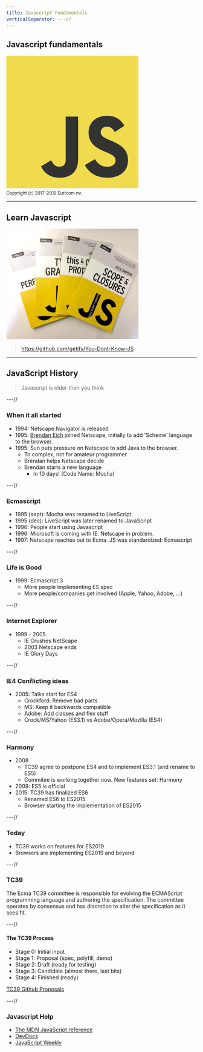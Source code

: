 ```yaml
---
title: Javascript Fundamentals
verticalSeparator: ---//
---
```


## Javascript fundamentals

<img src="./images/js-big.png" width="350px" /><br>
<small>
Copyright (c) 2017-2019 Euricom nv.
</small>

---

## Learn Javascript

<img src="./images/js-books.jpg" width="350px" /><br>

> https://github.com/getify/You-Dont-Know-JS

---

## JavaScript History

> Javascript is older then you think

---//

### When it all started

- 1994: Netscape Navigator is released
- 1995: [Brendan Eich](https://en.wikipedia.org/wiki/Brendan_Eich) joined Netscape, initially to add 'Scheme' language to the browser.
- 1995: Sun puts pressure on Netscape to add Java to the browser.
  - To complex, not for amateur programmer
  - Brendan helps Netscape decide
  - Brendan starts a new language
    - In 10 days! (Code Name: Mocha)

---//

### Ecmascript

- 1995 (sept): Mocha was renamed to LiveScript
- 1995 (dec): LiveScript was later renamed to JavaScript
- 1996: People start using Javascript
- 1996: Microsoft is coming with IE. Netscape in problem.
- 1997: Netscape reaches out to Ecma. JS was standardized: Ecmascript

---//

### Life is Good

- 1999: Ecmascript 3
  - More people implementing ES spec
  - More people/companies get involved (Apple, Yahoo, Adobe, ...)

---//

### Internet Explorer

- 1999 - 2005
  - IE Crushes NetScape
  - 2003 Netscape ends
  - IE Glory Days

---//

### IE4 Conflicting ideas

- 2005: Talks start for ES4
  - Crockford: Remove bad parts
  - MS: Keep it backwards compatible
  - Adobe: Add classes and flex stuff
  - Crock/MS/Yahoo (ES3.1) vs Adobe/Opera/Mozilla (ES4)

---//

### Harmony

- 2008
  - TC39 agree to postpone ES4 and to implement ES3.1 (and rename to ES5)
  - Commitee is working together now. New features set: Harmony
- 2009: ES5 is official
- 2015: TC39 has finalized ES6
  - Renamed ES6 to ES2015
  - Browser starting the implementation of ES2015

---//

### Today

- TC39 works on features for ES2019
- Browsers are implementing ES2019 and beyond

---//

### TC39

The Ecma TC39 committee is responsible for evolving the ECMAScript programming language and authoring the specification. The committee operates by consensus and has discretion to alter the specification as it sees fit.

---//

#### The TC39 Process

- Stage 0: Initial input
- Stage 1: Proposal (spec, polyfill, demo)
- Stage 2: Draft (ready for testing)
- Stage 3: Candidate (almost there, last bits)
- Stage 4: Finished (ready)

[TC39 Github Proposals](https://github.com/tc39/proposals)

---//

### Javascript Help

- [The MDN JavaScript reference](https://developer.mozilla.org/en-US/docs/Web/JavaScript/Reference)
- [DevDocs](http://devdocs.io/javascript)
- [JavaScript Weekly](http://javascriptweekly.com/)
